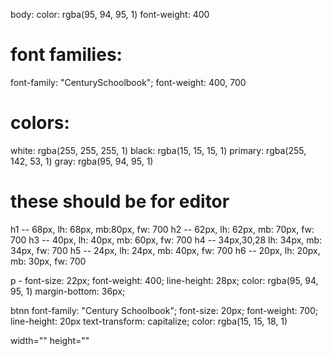 
<!-- only font use what i get -->

body:
color: rgba(95, 94, 95, 1)
font-weight:  400



# font families:
font-family: "CenturySchoolbook";
font-weight:  400,  700


# colors:
white: rgba(255, 255, 255, 1)
black: rgba(15, 15, 15, 1)
primary: rgba(255, 142, 53, 1)
gray: rgba(95, 94, 95, 1)




# these should be for editor
h1 -- 68px,       lh: 68px,   mb:80px,  fw: 700
h2 -- 62px,       lh: 62px,   mb: 70px, fw: 700 
h3 -- 40px,       lh: 40px,   mb: 60px, fw: 700 
h4 -- 34px,30,28  lh: 34px,   mb: 34px, fw: 700
h5 -- 24px,       lh: 24px,   mb: 40px, fw: 700
h6 -- 20px,       lh: 20px,   mb: 30px, fw: 700




 p -
 font-size: 22px; 
 font-weight: 400;
 line-height:  28px;
 color: rgba(95, 94, 95, 1)
 margin-bottom: 36px;

 



 btnn 
 font-family: "Century Schoolbook"; 
 font-size: 20px; 
 font-weight: 700;
 line-height: 20px
 text-transform: capitalize; 
 color: rgba(15, 15, 18, 1)




 width="" height=""


 



 